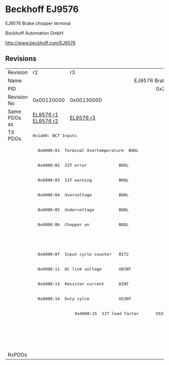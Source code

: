 # Beckhoff EJ9576

EJ9576 Brake chopper terminal

Beckhoff Automation GmbH

http://www.beckhoff.com/EJ9576

## Revisions
<table>
<tr >
<td>Revision</td>
<td>r2</td>
<td>r3</td>
<td>r4</td>
<td>r6</td>
</tr>
<tr >
<td>Name</td>
<td colspan=4 align="center">EJ9576 Brake chopper terminal</td>
</tr>
<tr >
<td>PID</td>
<td colspan=4 align="center">0x25682852</td>
</tr>
<tr >
<td>Revision No</td>
<td>0x00120000</td>
<td>0x00130000</td>
<td>0x00140000</td>
<td>0x00160000</td>
</tr>
<tr >
<td>Same PDOs as</td>
<td><a href="EL9576">EL9576 r1</a><br/><a href="EL9576">EL9576 r2</a></td>
<td><a href="EL9576">EL9576 r3</a></td>
<td><a href="EL9576">EL9576 r4</a><br/><a href="EL9576">EL9576 r5</a></td>
<td><a href="EL9576">EL9576 r6</a><br/><a href="EP9576-1032">EP9576-1032 r0</a></td>
</tr>
<tr class="txpdo">
<td rowspan=15 valign=top>TX PDOs</td>
<td colspan=4 align="left"><pre>0x1a00: BCT Inputs</pre></td>
<td></td>
</tr>
<tr class="txpdo">
<td colspan=4 align="left"><pre>  0x6000:01  Terminal Overtemperature  BOOL</pre></td>
</tr>
<tr class="txpdo">
<td colspan=4 align="left"><pre>  0x6000:02  I2T error             BOOL</pre></td>
</tr>
<tr class="txpdo">
<td colspan=4 align="left"><pre>  0x6000:03  I2T warning           BOOL</pre></td>
</tr>
<tr class="txpdo">
<td colspan=4 align="left"><pre>  0x6000:04  Overvoltage           BOOL</pre></td>
</tr>
<tr class="txpdo">
<td colspan=4 align="left"><pre>  0x6000:05  Undervoltage          BOOL</pre></td>
</tr>
<tr class="txpdo">
<td colspan=4 align="left"><pre>  0x6000:06  Chopper on            BOOL</pre></td>
</tr>
<tr class="txpdo">
<td colspan=3 align="left"><pre></pre></td>
<td><pre>  0x6000:07  Overcurrent Protection  BOOL</pre></td>
</tr>
<tr class="txpdo">
<td colspan=4 align="left"><pre>  0x6000:0f  Input cycle counter   BIT2</pre></td>
</tr>
<tr class="txpdo">
<td colspan=4 align="left"><pre>  0x6000:11  DC link voltage       UDINT</pre></td>
</tr>
<tr class="txpdo">
<td colspan=2 align="left"><pre>  0x6000:13  Resistor current      DINT</pre></td>
<td colspan=2 align="left"><pre>  0x6000:13  Resistor Current      DINT</pre></td>
</tr>
<tr class="txpdo">
<td colspan=2 align="left"><pre>  0x6000:14  Duty cylce            USINT</pre></td>
<td colspan=2 align="left"><pre>  0x6000:14  Duty Cycle            USINT</pre></td>
</tr>
<tr class="txpdo">
<td><pre></pre></td>
<td><pre>  0x6000:15  I2T load factor       USINT</pre></td>
<td colspan=2 align="left"><pre></pre></td>
</tr>
<tr class="txpdo">
<td colspan=2 align="left"><pre></pre></td>
<td colspan=2 align="left"><pre>0x1a01: BCT Load</pre></td>
</tr>
<tr class="txpdo">
<td colspan=2 align="left"><pre></pre></td>
<td colspan=2 align="left"><pre>  0x6001:01  I2T load factor       USINT</pre></td>
</tr>
<tr >
<td>RxPDOs</td>
<td colspan=4 align="left"></td>
</tr>
</table>
